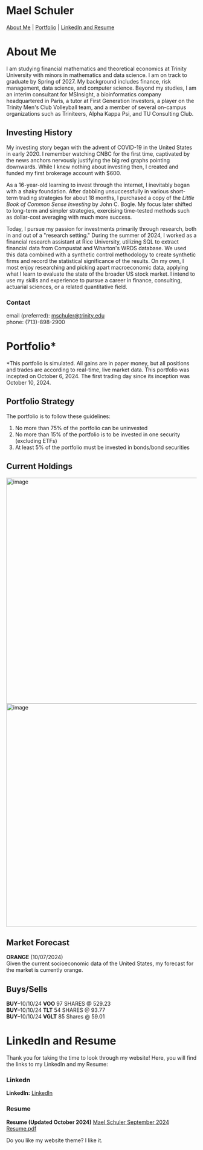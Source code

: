 # Mael Schuler
[About Me](#about-me) | 
[Portfolio](#portfolio) | 
[LinkedIn and Resume](#linkedin-and-resume)

# About Me
I am studying financial mathematics and theoretical economics at Trinity University with minors in mathematics and data science. I am on track to graduate by Spring of 2027. My background includes finance, risk management, data science, and computer science. Beyond my studies, I am an interim consultant for MSInsight, a bioinformatics company headquartered in Paris, a tutor at First Generation Investors, a player on the Trinity Men's Club Volleyball team, and a member of several on-campus organizations such as Triniteers, Alpha Kappa Psi, and TU Consulting Club.

## Investing History
My investing story began with the advent of COVID-19 in the United States in early 2020. I remember watching CNBC for the first time, captivated by the news anchors nervously justifying the big red graphs pointing downwards. While I knew nothing about investing then, I created and funded my first brokerage account with $600. 

As a 16-year-old learning to invest through the internet, I inevitably began with a shaky foundation. After dabbling unsuccessfully in various short-term trading strategies for about 18 months, I purchased a copy of the _Little Book of Common Sense Investing_ by John C. Bogle. My focus later shifted to long-term and simpler strategies, exercising time-tested methods such as dollar-cost averaging with much more success.

Today, I pursue my passion for investments primarily through research, both in and out of a "research setting." During the summer of 2024, I worked as a financial research assistant at Rice University, utilizing SQL to extract financial data from Compustat and Wharton's WRDS database. We used this data combined with a synthetic control methodology to create synthetic firms and record the statistical significance of the results. On my own, I most enjoy researching and picking apart macroeconomic data, applying what I learn to evaluate the state of the broader US stock market. I intend to use my skills and experience to pursue a career in finance, consulting, actuarial sciences, or a related quantitative field.

### Contact
email (preferred): mschuler@trinity.edu  
phone: (713)-898-2900

# Portfolio*
*This portfolio is simulated. All gains are in paper money, but all positions and trades are according to real-time, live market data. This portfolio was incepted on October 6, 2024. The first trading day since its inception was October 10, 2024.

## Portfolio Strategy
The portfolio is to follow these guidelines:
1. No more than 75% of the portfolio can be uninvested
2. No more than 15% of the portfolio is to be invested in one security (excluding ETFs)
3. At least 5% of the portfolio must be invested in bonds/bond securities

## Current Holdings
<img width="596" alt="image" src="https://github.com/user-attachments/assets/caa70b0a-6cd2-4957-940d-47ff5f100cd3">  
<img width="590" alt="image" src="https://github.com/user-attachments/assets/f10332cb-0e27-4e21-b359-195510a2b5c5">


## Market Forecast
**ORANGE** (10/07/2024)  
Given the current socioeconomic data of the United States, my forecast for the market is currently orange. 

## Buys/Sells
**BUY**–10/10/24 **VOO** 97 SHARES @ 529.23  
**BUY**–10/10/24 **TLT** 54 SHARES @ 93.77  
**BUY**–10/10/24 **VGLT** 85 Shares @ 59.01  

# LinkedIn and Resume
Thank you for taking the time to look through my website! Here, you will find the links to my LinkedIn and my Resume:

### Linkedn
**LinkedIn:** [LinkedIn](https://www.linkedin.com/in/maelschuler/)
### Resume
**Resume (Updated October 2024)** [Mael Schuler September 2024 Resume.pdf](https://github.com/user-attachments/files/17283581/Mael.Schuler.September.2024.Resume.pdf)

Do you like my website theme? I like it.

